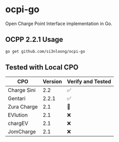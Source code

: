 # ocpi-go

Open Charge Point Interface implementation in Go.

## OCPP 2.2.1 Usage

```sh
go get github.com/si3nloong/ocpi-go
```

## Tested with Local CPO

| CPO         | Version | Verify and Tested |
| ----------- | ------- | ----------------- |
| Charge Sini | 2.2     | ✅                |
| Gentari     | 2.2.1   | ✅                |
| Zura Charge | 2.1     | 🚧                |
| EVlution    | 2.1     | ❌                |
| chargEV     | 2.1     | ❌                |
| JomCharge   | 2.1     | ❌                |
